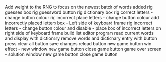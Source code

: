 Add weight to the RNG to focus on the newest batch of words added
rig guesses box
rig guessword button
rig dictionary box
rig correct letters - change button colour
rig incorrect place letters - change button colour
add incorrectly placed letters box - Left side of keyboard frame
rig incorrect letters - change button colour and disable - place box of incorrect letters on right side of keyboard frame
build list editor program
    read current words and display with dictionary
    remove words and dictionary entry with button press
    clear all button
    save changes
    reload button
new game button
win effect - new window
    new game button
    close game button
game over screen - solution window
    new game button
    close game button